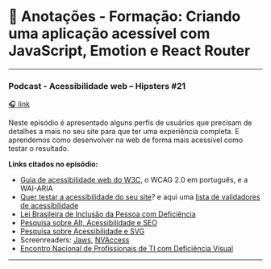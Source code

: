 # 📝 Anotações - Formação: Criando uma aplicação acessível com JavaScript, Emotion e React Router
---

### Podcast - Acessibilidade web – Hipsters #21
[🎧 link](https://www.hipsters.tech/acessibilidade-web-hipsters-21/)

 Neste episódio é apresentado alguns perfis de usuários que precisam de detalhes a mais no seu site para que ter uma experiência completa. E aprendemos como desenvolver na web de forma mais acessível como testar o resultado.


**Links citados no episódio:**

- [Guia de acessibilidade web do W3C](https://www.w3.org/Translations/WCAG20-pt-br/), o WCAG 2.0 em português, e a WAI-ARIA
- [Quer testar a acessibilidade do seu site](http://wave.webaim.org/)? e aqui uma [lista de validadores de acessibilidade](https://www.w3.org/WAI/ER/tools/)
- [Lei Brasileira de Inclusão da Pessoa com Deficiência](http://www.planalto.gov.br/ccivil_03/_ato2015-2018/2015/Lei/L13146.htm)
- [Pesquisa sobre Alt, Acessibilidade e SEO](http://ceweb.br/publicacao/explorando-atributos-web-relacionados-a-acessibilidade-em-imagens-e-seu-impacto-sobre-a-indexacao-por-ferramentas-de-busca/)
- [Pesquisa sobre Acessibilidade e SVG](http://www.reinaldoferraz.com.br/acessibilidade-seo-e-svg/)
- Screenreaders: [Jaws](http://www.freedomscientific.com/Products/Blindness/JAWS), [NVAccess](http://www.nvaccess.org/)
- [Encontro Nacional de Profissionais de TI com Deficiência Visual](http://www.entidv.com.br/)

---